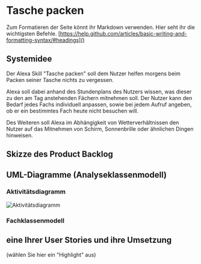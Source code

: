 # Tasche packen
Zum Formatieren der Seite könnt ihr Markdown verwenden. Hier seht ihr die wichtigsten Befehle. 
[https://help.github.com/articles/basic-writing-and-formatting-syntax/#headings]()




## Systemidee

Der Alexa Skill "Tasche packen" soll dem Nutzer helfen morgens beim Packen seiner Tasche nichts zu vergessen.

Alexa soll dabei anhand des Stundenplans des Nutzers wissen, was dieser zu den am Tag anstehenden Fächern mitnehmen soll. Der Nutzer kann den Bedarf jedes Fachs individuell anpassen, sowie bei jedem Aufruf angeben, ob er ein bestimmtes Fach heute nicht besuchen will.

Des Weiteren soll Alexa im Abhängigkeit von Wetterverhältnissen den Nutzer auf das Mitnehmen von Schirm, Sonnenbrille oder ähnlichen Dingen hinweisen.

## Skizze des Product Backlog



## UML-Diagramme (Analyseklassenmodell) 
### Aktivitätsdiagramm

![Aktivitätsdiagramm](https://github.com/sweIhm-ws2018-19/skillproject-fr-14/blob/master/Sprint2%20UML/Aktivit%C3%A4tsdiagramm_TaschePacken%20(1).png)

### Fachklassenmodell
## eine Ihrer User Stories und ihre Umsetzung
(wählen Sie hier ein "Highlight" aus)
